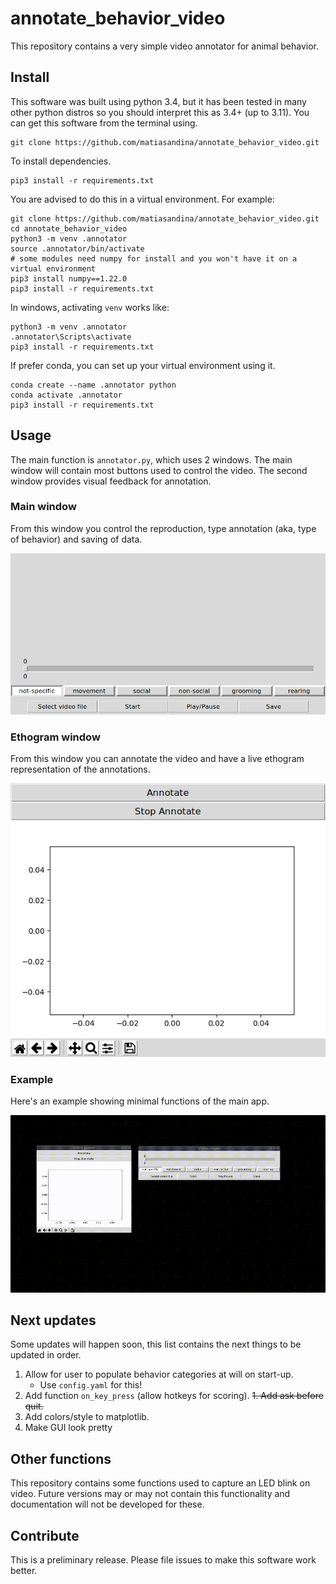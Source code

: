 # annotate_behavior_video
This repository contains a very simple video annotator for animal behavior.


## Install

This software was built using python 3.4, but it has been tested in many other python distros so you should interpret this as 3.4+ (up to 3.11). You can get this software from the terminal using.

```
git clone https://github.com/matiasandina/annotate_behavior_video.git

```

To install dependencies.

```
pip3 install -r requirements.txt
```

You are advised to do this in a virtual environment. For example:

```
git clone https://github.com/matiasandina/annotate_behavior_video.git
cd annotate_behavior_video
python3 -m venv .annotator 
source .annotator/bin/activate
# some modules need numpy for install and you won't have it on a virtual environment
pip3 install numpy==1.22.0
pip3 install -r requirements.txt 
```

In windows, activating `venv` works like:

```
python3 -m venv .annotator 
.annotator\Scripts\activate
pip3 install -r requirements.txt
```

If prefer conda, you can set up your virtual environment using it. 

```
conda create --name .annotator python
conda activate .annotator
pip3 install -r requirements.txt
```

## Usage

The main function is `annotator.py`, which uses 2 windows. The main window will contain most buttons used to control the video. The second window provides visual feedback for annotation.

### Main window

From this window you control the reproduction, type annotation (aka, type of behavior) and saving of data.

![main window](img/main_window.png)

### Ethogram window

From this window you can annotate the video and have a live ethogram representation of the annotations.

![ethogram](img/video_window.png)

### Example

Here's an example showing minimal functions of the main app. 

![](img/example_movie.gif)

## Next updates

Some updates will happen soon, this list contains the next things to be updated in order.

1. Allow for user to populate behavior categories at will on start-up.
	* Use `config.yaml` for this!
1. Add function `on_key_press` (allow hotkeys for scoring).
~~1. Add ask before quit.~~
1. Add colors/style to matplotlib.
1. Make GUI look pretty

## Other functions

This repository contains some functions used to capture an LED blink on video. Future versions may or may not contain this functionality and documentation will not be developed for these.

## Contribute

This is a preliminary release. Please file issues to make this software work better.